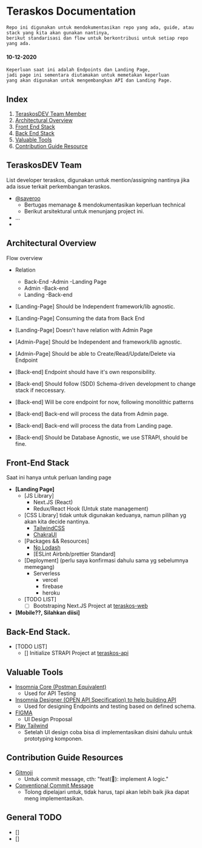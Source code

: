 # Teraskos Documentation
```
Repo ini digunakan untuk mendokumentasikan repo yang ada, guide, atau stack yang kita akan gunakan nantinya,
berikut standarisasi dan flow untuk berkontribusi untuk setiap repo yang ada.
```
#### 10-12-2020
```
Keperluan saat ini adalah Endpoints dan Landing Page, 
jadi page ini sementara diutamakan untuk memetakan keperluan 
yang akan digunakan untuk mengembangkan API dan Landing Page.
```
## Index
1. [TeraskosDEV Team Member](#teraskosdev-team)
1. [Architectural Overview](#architectural-overview)
1. [Front End Stack](#front-end-stack) 
1. [Back End Stack](#back-end-stack) 
1. [Valuable Tools](#valuable-tools) 
1. [Contribution Guide Resource](#contribution-guide-resources) 

## TeraskosDEV Team
List developer teraskos, digunakan untuk mention/assigning nantinya jika ada issue terkait perkembangan teraskos.

- [@saveroo](https://github.com/saveroo)
  - Bertugas memanage & mendokumentasikan keperluan technical
  - Berikut arsitektural untuk menunjang project ini.
- ...
- 

## Architectural Overview
Flow overview

- Relation
  - Back-End
    -Admin
    -Landing Page
  - Admin
    -Back-end
  - Landing
    -Back-end

- [Landing-Page] Should be Independent framework/lib agnostic.
- [Landing-Page] Consuming the data from Back End
- [Landing-Page] Doesn't have relation with Admin Page

- [Admin-Page] Should be Independent and framework/lib agnostic.
- [Admin-Page] Should be able to Create/Read/Update/Delete via Endpoint

- [Back-end] Endpoint should have it's own responsibility.
- [Back-end] Should follow (SDD) Schema-driven development to change stack if neccessary.
- [Back-end] Will be core endpoint for now, following monolithic patterns
- [Back-end] Back-end will process the data from Admin page.
- [Back-end] Back-end will process the data from Landing page.
- [Back-end] Should be Database Agnostic, we use STRAPI, should be fine.

  
## Front-End Stack
Saat ini hanya untuk perluan landing page

- __[Landing Page]__
  - [JS Library]
    - Next.JS (React)
    - Redux/React Hook (Untuk state management)
  - [CSS Library] tidak untuk digunakan keduanya, namun pilihan yg akan kita decide nantinya.
    - [TailwindCSS](https://github.com/tailwindlabs/tailwindcss)
    - [ChakraUI](https://chakra-ui.com/)
  - [Packages && Resources]
    - [No Lodash](https://youmightnotneed.com/lodash/)
    - [ESLint Airbnb/prettier Standard]
  - [Deployment] (perlu saya konfirmasi dahulu sama yg sebelumnya memegang)
    - Serverless
      - vercel
      - firebase
      - heroku
  - [TODO LIST]
    - [ ] Bootstraping Next.JS Project at [teraskos-web](https://github.com/teraskos/teraskos-web)
    
- __[Mobile??, Silahkan diisi]__

## Back-End Stack.

  - [TODO LIST]
    - [] Initialize STRAPI Project at [teraskos-api](https://github.com/teraskos/teraskos-api)

## Valuable Tools
- [Insomnia Core (Postman Equivalent)](https://insomnia.rest/)
  - Used for API Testing
- [Insomnia Designer (OPEN API Specification) to help building API](https://insomnia.rest/download/#linux)
  - Used for designing Endpoints and testing based on defined schema.
- [FIGMA](https://figma.com/download/)
  - UI Design Proposal
- [Play Tailwind](https://play.tailwindcss.com/)
  - Setelah UI design coba bisa di implementasikan disini dahulu untuk prototyping komponen.

  
## Contribution Guide Resources
- [Gitmoji](https://gitmoji.carloscuesta.me/)
  - Untuk commit message, cth: "feat(:tada:): implement A logic."
- [Conventional Commit Message](https://www.conventionalcommits.org/en/v1.0.0/)
  - Tolong dipelajari untuk, tidak harus, tapi akan lebih baik jika dapat meng implementasikan.

## General TODO

- []
- []
